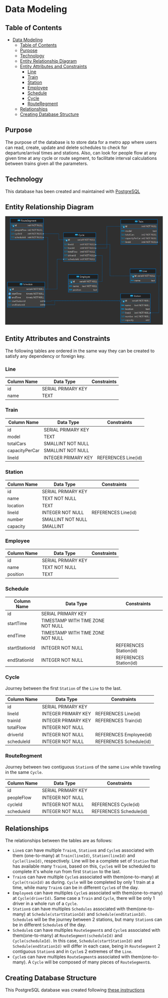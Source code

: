 # Data Modeling

<!-- TODO Add New Table Traffic that contains An Schedule (from 1 hour to 1 hour later, from a Station to a neighbor Station), and what is people flow in this time zone. Maybe create another table just for LineTraffic from 1 hour to 1 hour, that is the sum of all the people flow which trains departed in this time zone. For Example, A - B at 10 am to 11 am, is going to have 300 people flow, and B-C at 10 am to 11 am is going to have 200 people flow. The total people flow in the line is going to be A-B + B-C, 500 people flow in total, so Line from A-C at 10am to 11 am is going to be 500 people. With this number is gonna calculate how many trains to send in this time. In case each train has 6 cars and each car can have 60 people, 360 people for each train. Total capacity must exceed people flow so it makes sense to send 2 trains that can hold 720 people will resolve the problem. This is a simple resolution, without taking into account how many people go out of the train (it assumes that [people that come in] - [people that comes out] = [people flow]), also not taking into account trains that departure just before 10 am but get to final station in time-zone. It is just a simplification of the problem -->
<!-- TODO Add User Table with some kind of connection to Employee Table. Maybe user has a column that points to employee or viceversa. I think it makes more sense to have a pointer from User (where you login) to Employee, and maybe do a join with it's employee id. If not, it would be needed to have an index in employee user id, to reach it faster and cheaper -->

## Table of Contents

- [Data Modeling](#data-modeling)
  - [Table of Contents](#table-of-contents)
  - [Purpose](#purpose)
  - [Technology](#technology)
  - [Entity Relationship Diagram](#entity-relationship-diagram)
  - [Entity Attributes and Constraints](#entity-attributes-and-constraints)
    - [Line](#line)
    - [Train](#train)
    - [Station](#station)
    - [Employee](#employee)
    - [Schedule](#schedule)
    - [Cycle](#cycle)
    - [RouteRegment](#routeregment)
  - [Relationships](#relationships)
  - [Creating Database Structure](#creating-database-structure)

## Purpose

The purpose of the database is to store data for a metro app where users can read, create, update and delete schedules to check for departure/arrival times and stations. Also, can look for people flow at any given time at any cycle or route segment, to facilitate interval calculations between trains given all the parameters.

## Technology

This database has been created and maintained with [PostgreSQL](https://www.postgresql.org/)

## Entity Relationship Diagram

![data-modeling](laba.solvd_metro%20-%20public.png)

## Entity Attributes and Constraints

The following tables are ordered in the same way they can be created to satisfy any dependency or foreign key.

### Line

| Column Name | Data Type          | Constraints |
| ----------- | ------------------ | ----------- |
| id          | SERIAL PRIMARY KEY |             |
| name        | TEXT               |             |

### Train

| Column Name    | Data Type           | Constraints         |
| -------------- | ------------------- | ------------------- |
| id             | SERIAL PRIMARY KEY  |                     |
| model          | TEXT                |                     |
| totalCars      | SMALLINT NOT NULL   |                     |
| capacityPerCar | SMALLINT NOT NULL   |                     |
| lineId         | INTEGER PRIMARY KEY | REFERENCES Line(id) |

### Station

| Column Name | Data Type          | Constraints         |
| ----------- | ------------------ | ------------------- |
| id          | SERIAL PRIMARY KEY |                     |
| name        | TEXT NOT NULL      |                     |
| location    | TEXT               |                     |
| lineId      | INTEGER NOT NULL   | REFERENCES Line(id) |
| number      | SMALLINT NOT NULL  |                     |
| capacity    | SMALLINT           |                     |

### Employee

| Column Name | Data Type          | Constraints |
| ----------- | ------------------ | ----------- |
| id          | SERIAL PRIMARY KEY |             |
| name        | TEXT NOT NULL      |             |
| position    | TEXT               |             |

### Schedule

| Column Name    | Data Type                         | Constraints            |
| -------------- | --------------------------------- | ---------------------- |
| id             | SERIAL PRIMARY KEY                |                        |
| startTime      | TIMESTAMP WITH TIME ZONE NOT NULL |                        |
| endTime        | TIMESTAMP WITH TIME ZONE NOT NULL |                        |
| startStationId | INTEGER NOT NULL                  | REFERENCES Station(id) |
| endStationId   | INTEGER NOT NULL                  | REFERENCES Station(id) |

### Cycle

Journey between the first `Station` of the `Line` to the last.

| Column Name | Data Type           | Constraints             |
| ----------- | ------------------- | ----------------------- |
| id          | SERIAL PRIMARY KEY  |                         |
| lineId      | INTEGER PRIMARY KEY | REFERENCES Line(id)     |
| trainId     | INTEGER PRIMARY KEY | REFERENCES Train(id)    |
| totalFlow   | INTEGER NOT NULL    |                         |
| driverId    | INTEGER NOT NULL    | REFERENCES Employee(id) |
| scheduleId  | INTEGER NOT NULL    | REFERENCES Schedule(id) |

### RouteRegment

Journey between two contiguous `Station`s of the same `Line` while traveling in the same `Cycle`.

| Column Name | Data Type          | Constraints             |
| ----------- | ------------------ | ----------------------- |
| id          | SERIAL PRIMARY KEY |                         |
| peopleFlow  | INTEGER NOT NULL   |                         |
| cycleId     | INTEGER NOT NULL   | REFERENCES Cycle(id)    |
| scheduleId  | INTEGER NOT NULL   | REFERENCES Schedule(id) |

## Relationships

The relationships between the tables are as follows:

- `Line`s can have multiple `Train`s, `Station`s and `Cycle`s associated with them (one-to-many) at `Train(lineId)`, `Station(lineId)` and `Cycle(lineId)`, respectively. Line will be a complete set of `Station` that has available many `Train`s, based on this, `Cycle`s will be scheduled to complete it's whole run from first `Station` to the last.
- `Train`s can have multiple `Cycle`s associated with them(one-to-many) at `Cycle(trainId)` as during. `Cycle` will be completed by only 1 train at a time, while many `Train`s can be in different `Cycle`s of the day.
- `Employee`s can have multiples `Cycle`s associated with them(one-to-many) at `Cycle(driverId)`. Same case a `Train` and `Cycle`, there will be only 1 driver in a whole run of a `Cycle`.
- `Station`s can have multiples `Schedules` associated with them(one-to-many) at `Schedule(startStationId)` and `Schedule(endStationId)`. `Schedule`s will be the journey between 2 stations, but many `Station`s can be in different `Schedule`s of the day.
- `Schedule`s can have multiples `RouteSegment`s and `Cycle`s associated with them(one-to-many) at `RouteSegment(scheduleId)` and `Cycle(scheduleId)`. In this case, `Schedule(startStationId)` and `Schedule(endStationId)` will differ in each case, being in `RouteSegment` 2 contiguous `Station`s and in `Cycle`s 2 extremes of the `Line`.
- `Cycle`s can have multiples `RouteSegment`s associated with them(one-to-many). A `Cycle` will be composed of many pieces of `RouteSegment`s.

## Creating Database Structure

This PostgreSQL database was created following [these instructions](./init.sql)
